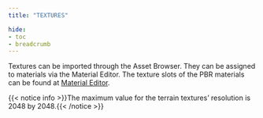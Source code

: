 ```yaml
---
title: "TEXTURES"

hide: 
- toc
- breadcrumb
---
```


Textures can be imported through the Asset Browser. They can be assigned to materials via the Material Editor. The texture slots of the PBR materials can be found at [Material Editor](/DocsModdingBannerlordCN/editor/resource-editors/material-editor).

{{< notice info >}}The maximum value for the terrain textures’ resolution is 2048 by 2048.{{< /notice >}}